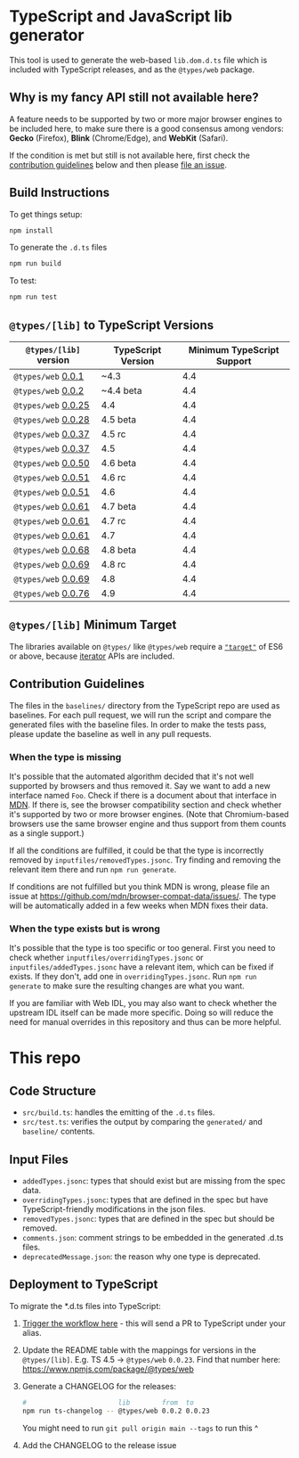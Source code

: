 # TypeScript and JavaScript lib generator

This tool is used to generate the web-based `lib.dom.d.ts` file which is included with TypeScript releases, and as the `@types/web` package.

## Why is my fancy API still not available here?

A feature needs to be supported by two or more major browser engines to be included here, to make sure there is a good consensus among vendors: __Gecko__ (Firefox), __Blink__ (Chrome/Edge), and __WebKit__ (Safari).

If the condition is met but still is not available here, first check the [contribution guidelines](#contribution-guidelines) below and then please [file an issue](https://github.com/microsoft/TypeScript-DOM-lib-generator/issues/new).

## Build Instructions

To get things setup:

```sh
npm install
```

To generate the `.d.ts` files

```sh
npm run build
```

To test:

```sh
npm run test
```


## `@types/[lib]` to TypeScript Versions

| `@types/[lib]` version | TypeScript Version  | Minimum TypeScript Support |
| ------------------------------------------------------------------------- | ----------- | -------------- |
| `@types/web` [0.0.1](https://www.npmjs.com/package/@types/web/v/0.0.1)    | ~4.3        | 4.4            |
| `@types/web` [0.0.2](https://www.npmjs.com/package/@types/web/v/0.0.2)    | ~4.4 beta   | 4.4            |
| `@types/web` [0.0.25](https://www.npmjs.com/package/@types/web/v/0.0.25)  | 4.4         | 4.4            |
| `@types/web` [0.0.28](https://www.npmjs.com/package/@types/web/v/0.0.28)  | 4.5 beta    | 4.4            |
| `@types/web` [0.0.37](https://www.npmjs.com/package/@types/web/v/0.0.37)  | 4.5 rc      | 4.4            |
| `@types/web` [0.0.37](https://www.npmjs.com/package/@types/web/v/0.0.37)  | 4.5         | 4.4            |
| `@types/web` [0.0.50](https://www.npmjs.com/package/@types/web/v/0.0.50)  | 4.6 beta    | 4.4            |
| `@types/web` [0.0.51](https://www.npmjs.com/package/@types/web/v/0.0.51)  | 4.6 rc      | 4.4            |
| `@types/web` [0.0.51](https://www.npmjs.com/package/@types/web/v/0.0.51)  | 4.6         | 4.4            |
| `@types/web` [0.0.61](https://www.npmjs.com/package/@types/web/v/0.0.61)  | 4.7 beta    | 4.4            |
| `@types/web` [0.0.61](https://www.npmjs.com/package/@types/web/v/0.0.61)  | 4.7 rc      | 4.4            |
| `@types/web` [0.0.61](https://www.npmjs.com/package/@types/web/v/0.0.61)  | 4.7         | 4.4            |
| `@types/web` [0.0.68](https://www.npmjs.com/package/@types/web/v/0.0.68)  | 4.8 beta    | 4.4            |
| `@types/web` [0.0.69](https://www.npmjs.com/package/@types/web/v/0.0.69)  | 4.8 rc      | 4.4            |
| `@types/web` [0.0.69](https://www.npmjs.com/package/@types/web/v/0.0.69)  | 4.8         | 4.4            |
| `@types/web` [0.0.76](https://www.npmjs.com/package/@types/web/v/0.0.76)  | 4.9         | 4.4            |

## `@types/[lib]` Minimum Target

The libraries available on `@types/` like `@types/web` require a [`"target"`](https://www.typescriptlang.org/tsconfig#target) of ES6 or above, because [iterator](https://www.typescriptlang.org/docs/handbook/iterators-and-generators.html) APIs are included.

## Contribution Guidelines

The files in the `baselines/` directory from the TypeScript repo are used as baselines.
For each pull request, we will run the script and compare the generated files with the baseline files.
In order to make the tests pass, please update the baseline as well in any pull requests.

### When the type is missing

It's possible that the automated algorithm decided that it's not well supported by browsers and thus removed it. Say we want to add a new interface named `Foo`. Check if there is a document about that interface in [MDN](https://developer.mozilla.org/). If there is, see the browser compatibility section and check whether it's supported by two or more browser engines. (Note that Chromium-based browsers use the same browser engine and thus support from them counts as a single support.)

If all the conditions are fulfilled, it could be that the type is incorrectly removed by `inputfiles/removedTypes.jsonc`. Try finding and removing the relevant item there and run `npm run generate`.

If conditions are not fulfilled but you think MDN is wrong, please file an issue at https://github.com/mdn/browser-compat-data/issues/. The type will be automatically added in a few weeks when MDN fixes their data.

### When the type exists but is wrong

It's possible that the type is too specific or too general. First you need to check whether `inputfiles/overridingTypes.jsonc` or `inputfiles/addedTypes.jsonc` have a relevant item, which can be fixed if exists. If they don't, add one in `overridingTypes.jsonc`. Run `npm run generate` to make sure the resulting changes are what you want.

If you are familiar with Web IDL, you may also want to check whether the upstream IDL itself can be made more specific. Doing so will reduce the need for manual overrides in this repository and thus can be more helpful.

# This repo

## Code Structure

- `src/build.ts`: handles the emitting of the `.d.ts` files.
- `src/test.ts`: verifies the output by comparing the `generated/` and `baseline/` contents.

## Input Files

- `addedTypes.jsonc`: types that should exist but are missing from the spec data.
- `overridingTypes.jsonc`: types that are defined in the spec but have TypeScript-friendly modifications in the json files.
- `removedTypes.jsonc`: types that are defined in the spec but should be removed.
- `comments.json`: comment strings to be embedded in the generated .d.ts files.
- `deprecatedMessage.json`: the reason why one type is deprecated.

## Deployment to TypeScript

To migrate the *.d.ts files into TypeScript:

1. [Trigger the workflow here](https://github.com/microsoft/TypeScript-DOM-lib-generator/actions/workflows/pr-to-typescript.yml) - this will send a PR to TypeScript under your alias.


1. Update the README table with the mappings for versions in the `@types/[lib]`. E.g. TS 4.5 -> `@types/web` `0.0.23`. Find that number here: https://www.npmjs.com/package/@types/web

1. Generate a CHANGELOG for the releases:

    ```sh
    #                       lib        from  to
    npm run ts-changelog -- @types/web 0.0.2 0.0.23
    ```

    You might need to run `git pull origin main --tags` to run this ^

1. Add the CHANGELOG to the release issue
